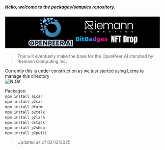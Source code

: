 ##### Hello, welcome to the packages/samples repository.  
![OpenAI_Banner](https://raw.githubusercontent.com/Mentors4EDU/Images/refs/heads/master/NFT_Drop_banner_large.png)

> This will eventually make the base for the OpenPeer AI standard by Riemann Computing Inc.

Currently this is under construction as we just started using [Lerna](https://lerna.js.org/) to manage this directory  
![N|Gif](https://media2.giphy.com/media/YA6dmVW0gfIw8/giphy.gif?cid=ecf05e475b6510cc9083a280b87db98c89af22dc23c7ab65&rid=giphy.gif)  

Packages:  
`npm install aicar`  
`npm install p2car`  
`npm install dfarm`  
`npm install p2talk`  
`npm install p2lara`  
`npm install dstack`  
`npm install p2shop`  
`npm install p2pwiki`  
> Updated as of 02/12/2025
